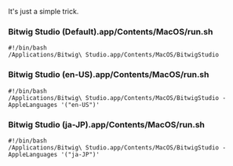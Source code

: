 It's just a simple trick.

### Bitwig Studio (Default).app/Contents/MacOS/run.sh
```
#!/bin/bash
/Applications/Bitwig\ Studio.app/Contents/MacOS/BitwigStudio
```

### Bitwig Studio (en-US).app/Contents/MacOS/run.sh
```
#!/bin/bash
/Applications/Bitwig\ Studio.app/Contents/MacOS/BitwigStudio -AppleLanguages '("en-US")'
```

### Bitwig Studio (ja-JP).app/Contents/MacOS/run.sh
```
#!/bin/bash
/Applications/Bitwig\ Studio.app/Contents/MacOS/BitwigStudio -AppleLanguages '("ja-JP")'
```
